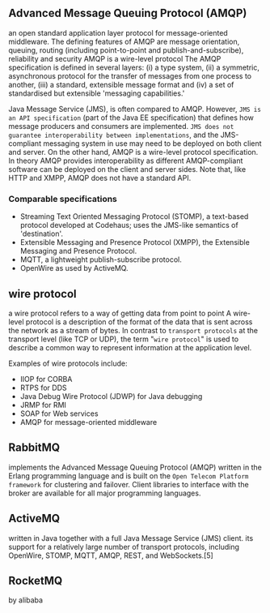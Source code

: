 ## Advanced Message Queuing Protocol (AMQP) 
an open standard application layer protocol for message-oriented middleware. The defining features of AMQP are message orientation, queuing, routing (including point-to-point and publish-and-subscribe), reliability and security
AMQP is a wire-level protocol
The AMQP specification is defined in several layers: (i) a type system, (ii) a symmetric, asynchronous protocol for the transfer of messages from one process to another, (iii) a standard, extensible message format and (iv) a set of standardised but extensible 'messaging capabilities.'

Java Message Service (JMS), is often compared to AMQP. However, `JMS is an API specification` (part of the Java EE specification) that defines how message producers and consumers are implemented. `JMS does not guarantee interoperability between implementations`, and the JMS-compliant messaging system in use may need to be deployed on both client and server. On the other hand, AMQP is a wire-level protocol specification. In theory AMQP provides interoperability as different AMQP-compliant software can be deployed on the client and server sides. Note that, like HTTP and XMPP, AMQP does not have a standard API.

### Comparable specifications
- Streaming Text Oriented Messaging Protocol (STOMP), a text-based protocol developed at Codehaus; uses the JMS-like semantics of 'destination'.
- Extensible Messaging and Presence Protocol (XMPP), the Extensible Messaging and Presence Protocol.
- MQTT, a lightweight publish-subscribe protocol.
- OpenWire as used by ActiveMQ.

## wire protocol
a wire protocol refers to a way of getting data from point to point
A wire-level protocol is a description of the format of the data that is sent across the network as a stream of bytes.
In contrast to `transport protocols` at the transport level (like TCP or UDP), the term "`wire protocol`" is used to describe a common way to represent information at the application level.

Examples of wire protocols include:
- IIOP for CORBA
- RTPS for DDS
- Java Debug Wire Protocol (JDWP) for Java debugging
- JRMP for RMI
- SOAP for Web services
- AMQP for message-oriented middleware

## RabbitMQ
implements the Advanced Message Queuing Protocol (AMQP)
written in the Erlang programming language and is built on the `Open Telecom Platform framework` for clustering and failover. Client libraries to interface with the broker are available for all major programming languages.
## ActiveMQ
written in Java together with a full Java Message Service (JMS) client.
its support for a relatively large number of transport protocols, including OpenWire, STOMP, MQTT, AMQP, REST, and WebSockets.[5]
## RocketMQ
by alibaba

